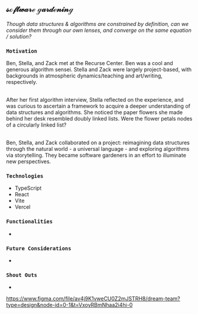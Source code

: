 ## 𝓈ℴ𝒻𝓉𝓌𝒶𝓇ℯ ℊ𝒶𝓇𝒹ℯ𝓃𝒾𝓃ℊ
<i>Though data structures & algorithms are constrained by definition, can we consider them through our own lenses, and converge on the same equation / solution?</i>

### `Motivation`<br>
Ben, Stella, and Zack met at the Recurse Center. Ben was a cool and generous algorithm sensei. Stella and Zack were largely project-based, with backgrounds in atmospheric dynamics/teaching and art/writing, respectively.<br><br>

After her first algorithm interview, Stella reflected on the experience, and was curious to ascertain a framework to acquire a deeper understanding of data structures and algorithms. She noticed the paper flowers she made behind her desk resembled doubly linked lists. Were the flower petals nodes of a circularly linked list?<br><br>

Ben, Stella, and Zack collaborated on a project: reimagining data structures through the natural world - a universal language - and exploring algorithms via storytelling. They became software gardeners in an effort to illuminate new perspectives.

### `Technologies`<br>
- TypeScript
- React
- Vite
- Vercel

### `Functionalities`<br>
- 

### `Future Considerations`<br>
- 

### `Shout Outs`<br>
- 


https://www.figma.com/file/av4j9K1vweCU0Z2mJSTRH8/dream-team?type=design&node-id=0-1&t=VxoyRBmNhaa2i4hi-0
